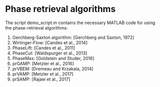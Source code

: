 # Phase retrieval algorithms 

The script demo_script.m contains the necessary MATLAB code
for using the phase-retrieval algorithms:

1. Gerchberg-Saxton algorithm: [Gerchberg and Saxton, 1972]
2. Wirtinger-Flow: [Candes et al., 2014]
3. PhaseLift: [Candes et al., 2011]
4. PhaseCut: [Waldspurger et al., 2013]
5. PhaseMax: [Goldstein and Studer, 2016]
6. prGAMP: [Metzler et al., 2016]
7. prVBEM: [Dremeau and Krzakala, 2014]
8. prVAMP: [Metzler et al., 2017]
9. prSAMP: [Rajaei et al., 2017]


